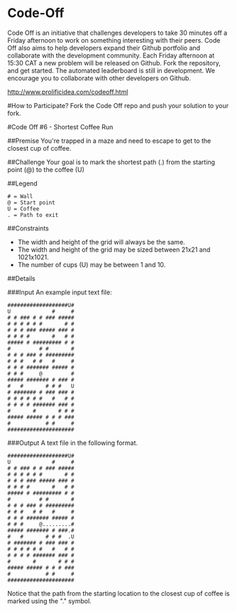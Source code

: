 # Code-Off
Code Off is an initiative that challenges developers to take 30 minutes off a Friday afternoon to work on something interesting with their peers. Code Off also aims to help developers expand their Github portfolio and collaborate with the development community. Each Friday afternoon at 15:30 CAT a new problem will be released on Github. Fork the repository, and get started.
The automated leaderboard is still in development. We encourage you to collaborate with other developers on Github.

http://www.prolificidea.com/codeoff.html

#How to Participate?
Fork the Code Off repo and push your solution to your fork.

#Code Off #6 - Shortest Coffee Run

##Premise
You're trapped in a maze and need to escape to get to the closest cup of coffee.

##Challenge
Your goal is to mark the shortest path (.) from the starting point (@) to the coffee (U)

##Legend
```
# = Wall
@ = Start point
U = Coffee
. = Path to exit
```
##Constraints
* The width and height of the grid will always be the same.
* The width and height of the grid may be sized between 21x21 and 1021x1021.
* The number of cups (U) may be between 1 and 10.

##Details

###Input
An example input text file:

```
###################U#
U             #     #
# # ### # # ### #####
# # # # # #       # #
# # # ### ##### ### #
# # # #       #   # #
##### # ######### # #
#         # #       #
# # # ### # #########
# # #   # #   #     #
# # # ####### ##### #
# # #     @         #
##### ####### # ### #
#   #       # # #   U
# ####### # ### ### #
# # # # # #   #   # #
# # # # ####### ### #
#       #       # # #
##### ##### # # # ###
#           # #     #
#####################
```

###Output
A text file in the following format.

```
###################U#
U             #     #
# # ### # # ### #####
# # # # # #       # #
# # # ### ##### ### #
# # # #       #   # #
##### # ######### # #
#         # #       #
# # # ### # #########
# # #   # #   #     #
# # # ####### ##### #
# # #     @.........#
##### ####### # ###.#
#   #       # # #  .U
# ####### # ### ### #
# # # # # #   #   # #
# # # # ####### ### #
#       #       # # #
##### ##### # # # ###
#           # #     #
#####################
```
Notice that the path from the starting location to the closest cup of coffee is marked using the "." symbol.

